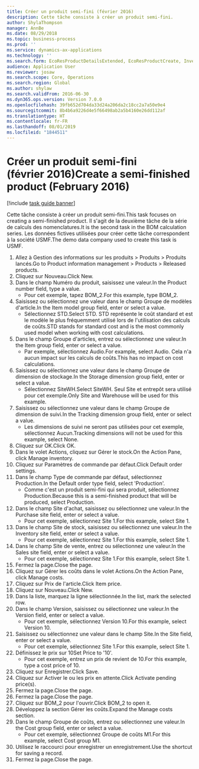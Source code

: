 ```yaml
---
title: Créer un produit semi-fini (février 2016)
description: Cette tâche consiste à créer un produit semi-fini.
author: ShylaThompson
manager: AnnBe
ms.date: 08/29/2018
ms.topic: business-process
ms.prod: ''
ms.service: dynamics-ax-applications
ms.technology: ''
ms.search.form: EcoResProductDetailsExtended, EcoResProductCreate, InventItemOrderSetup, InventItemPrice
audience: Application User
ms.reviewer: josaw
ms.search.scope: Core, Operations
ms.search.region: Global
ms.author: shylaw
ms.search.validFrom: 2016-06-30
ms.dyn365.ops.version: Version 7.0.0
ms.openlocfilehash: 39fb652d704da33d24a206da2c18cc2a7a50e9e4
ms.sourcegitcommit: 8b4b6a9226d4e5f66498ab2a5b4160e26dd112af
ms.translationtype: HT
ms.contentlocale: fr-FR
ms.lasthandoff: 08/01/2019
ms.locfileid: "1844511"
---
```

# <a name="create-a-semi-finished-product-february-2016"></a><span data-ttu-id="69d05-103">Créer un produit semi-fini (février 2016)</span><span class="sxs-lookup"><span data-stu-id="69d05-103">Create a semi-finished product (February 2016)</span></span>

[!include [task guide banner](../../includes/task-guide-banner.md)]

<span data-ttu-id="69d05-104">Cette tâche consiste à créer un produit semi-fini.</span><span class="sxs-lookup"><span data-stu-id="69d05-104">This task focuses on creating a semi-finished product.</span></span> <span data-ttu-id="69d05-105">Il s'agit de la deuxième tâche de la série de calculs des nomenclatures.</span><span class="sxs-lookup"><span data-stu-id="69d05-105">It is the second task in the BOM calculation series.</span></span> <span data-ttu-id="69d05-106">Les données fictives utilisées pour créer cette tâche correspondent à la société USMF.</span><span class="sxs-lookup"><span data-stu-id="69d05-106">The demo data company used to create this task is USMF.</span></span>

1. <span data-ttu-id="69d05-107">Allez à Gestion des informations sur les produits > Produits > Produits lancés.</span><span class="sxs-lookup"><span data-stu-id="69d05-107">Go to Product information management > Products > Released products.</span></span>
2. <span data-ttu-id="69d05-108">Cliquez sur Nouveau.</span><span class="sxs-lookup"><span data-stu-id="69d05-108">Click New.</span></span>
3. <span data-ttu-id="69d05-109">Dans le champ Numéro du produit, saisissez une valeur.</span><span class="sxs-lookup"><span data-stu-id="69d05-109">In the Product number field, type a value.</span></span>
    * <span data-ttu-id="69d05-110">Pour cet exemple, tapez BOM_2.</span><span class="sxs-lookup"><span data-stu-id="69d05-110">For this example, type BOM_2.</span></span>  
4. <span data-ttu-id="69d05-111">Saisissez ou sélectionnez une valeur dans le champ Groupe de modèles d'article.</span><span class="sxs-lookup"><span data-stu-id="69d05-111">In the Item model group field, enter or select a value.</span></span>
    * <span data-ttu-id="69d05-112">Sélectionnez STD.</span><span class="sxs-lookup"><span data-stu-id="69d05-112">Select STD.</span></span> <span data-ttu-id="69d05-113">STD représente le coût standard et est le modèle le plus fréquemment utilisé lors de l'utilisation des calculs de coûts.</span><span class="sxs-lookup"><span data-stu-id="69d05-113">STD stands for standard cost and is the most commonly used model when working with cost calculations.</span></span>  
5. <span data-ttu-id="69d05-114">Dans le champ Groupe d'articles, entrez ou sélectionnez une valeur.</span><span class="sxs-lookup"><span data-stu-id="69d05-114">In the Item group field, enter or select a value.</span></span>
    * <span data-ttu-id="69d05-115">Par exemple, sélectionnez Audio.</span><span class="sxs-lookup"><span data-stu-id="69d05-115">For example, select Audio.</span></span> <span data-ttu-id="69d05-116">Cela n'a aucun impact sur les calculs de coûts.</span><span class="sxs-lookup"><span data-stu-id="69d05-116">This has no impact on cost calculations.</span></span>  
6. <span data-ttu-id="69d05-117">Saisissez ou sélectionnez une valeur dans le champ Groupe de dimension de stockage.</span><span class="sxs-lookup"><span data-stu-id="69d05-117">In the Storage dimension group field, enter or select a value.</span></span>
    * <span data-ttu-id="69d05-118">Sélectionnez SiteWH.</span><span class="sxs-lookup"><span data-stu-id="69d05-118">Select SiteWH.</span></span> <span data-ttu-id="69d05-119">Seul Site et entrepôt sera utilisé pour cet exemple.</span><span class="sxs-lookup"><span data-stu-id="69d05-119">Only Site and Warehouse will be used for this example.</span></span>  
7. <span data-ttu-id="69d05-120">Saisissez ou sélectionnez une valeur dans le champ Groupe de dimension de suivi.</span><span class="sxs-lookup"><span data-stu-id="69d05-120">In the Tracking dimension group field, enter or select a value.</span></span>
    * <span data-ttu-id="69d05-121">Les dimensions de suivi ne seront pas utilisées pour cet exemple, sélectionnez Aucun.</span><span class="sxs-lookup"><span data-stu-id="69d05-121">Tracking dimensions will not be used for this example, select None.</span></span>  
8. <span data-ttu-id="69d05-122">Cliquez sur OK.</span><span class="sxs-lookup"><span data-stu-id="69d05-122">Click OK.</span></span>
9. <span data-ttu-id="69d05-123">Dans le volet Actions, cliquez sur Gérer le stock.</span><span class="sxs-lookup"><span data-stu-id="69d05-123">On the Action Pane, click Manage inventory.</span></span>
10. <span data-ttu-id="69d05-124">Cliquez sur Paramètres de commande par défaut.</span><span class="sxs-lookup"><span data-stu-id="69d05-124">Click Default order settings.</span></span>
11. <span data-ttu-id="69d05-125">Dans le champ Type de commande par défaut, sélectionnez Production.</span><span class="sxs-lookup"><span data-stu-id="69d05-125">In the Default order type field, select 'Production'.</span></span>
    * <span data-ttu-id="69d05-126">Comme c'est un produit semi-fini qui sera produit, sélectionnez Production.</span><span class="sxs-lookup"><span data-stu-id="69d05-126">Because this is a semi-finished product that will be produced, select Production.</span></span>  
12. <span data-ttu-id="69d05-127">Dans le champ Site d'achat, saisissez ou sélectionnez une valeur.</span><span class="sxs-lookup"><span data-stu-id="69d05-127">In the Purchase site field, enter or select a value.</span></span>
    * <span data-ttu-id="69d05-128">Pour cet exemple, sélectionnez Site 1.</span><span class="sxs-lookup"><span data-stu-id="69d05-128">For this example, select Site 1.</span></span>  
13. <span data-ttu-id="69d05-129">Dans le champ Site de stock, saisissez ou sélectionnez une valeur.</span><span class="sxs-lookup"><span data-stu-id="69d05-129">In the Inventory site field, enter or select a value.</span></span>
    * <span data-ttu-id="69d05-130">Pour cet exemple, sélectionnez Site 1.</span><span class="sxs-lookup"><span data-stu-id="69d05-130">For this example, select Site 1.</span></span>  
14. <span data-ttu-id="69d05-131">Dans le champ Site de vente, entrez ou sélectionnez une valeur.</span><span class="sxs-lookup"><span data-stu-id="69d05-131">In the Sales site field, enter or select a value.</span></span>
    * <span data-ttu-id="69d05-132">Pour cet exemple, sélectionnez Site 1.</span><span class="sxs-lookup"><span data-stu-id="69d05-132">For this example, select Site 1.</span></span>  
15. <span data-ttu-id="69d05-133">Fermez la page.</span><span class="sxs-lookup"><span data-stu-id="69d05-133">Close the page.</span></span>
16. <span data-ttu-id="69d05-134">Cliquez sur Gérer les coûts dans le volet Actions.</span><span class="sxs-lookup"><span data-stu-id="69d05-134">On the Action Pane, click Manage costs.</span></span>
17. <span data-ttu-id="69d05-135">Cliquez sur Prix de l'article.</span><span class="sxs-lookup"><span data-stu-id="69d05-135">Click Item price.</span></span>
18. <span data-ttu-id="69d05-136">Cliquez sur Nouveau.</span><span class="sxs-lookup"><span data-stu-id="69d05-136">Click New.</span></span>
19. <span data-ttu-id="69d05-137">Dans la liste, marquez la ligne sélectionnée.</span><span class="sxs-lookup"><span data-stu-id="69d05-137">In the list, mark the selected row.</span></span>
20. <span data-ttu-id="69d05-138">Dans le champ Version, saisissez ou sélectionnez une valeur.</span><span class="sxs-lookup"><span data-stu-id="69d05-138">In the Version field, enter or select a value.</span></span>
    * <span data-ttu-id="69d05-139">Pour cet exemple, sélectionnez Version 10.</span><span class="sxs-lookup"><span data-stu-id="69d05-139">For this example, select Version 10.</span></span>  
21. <span data-ttu-id="69d05-140">Saisissez ou sélectionnez une valeur dans le champ Site.</span><span class="sxs-lookup"><span data-stu-id="69d05-140">In the Site field, enter or select a value.</span></span>
    * <span data-ttu-id="69d05-141">Pour cet exemple, sélectionnez Site 1.</span><span class="sxs-lookup"><span data-stu-id="69d05-141">For this example, select Site 1.</span></span>  
22. <span data-ttu-id="69d05-142">Définissez le prix sur 10</span><span class="sxs-lookup"><span data-stu-id="69d05-142">Set Price to '10'.</span></span>
    * <span data-ttu-id="69d05-143">Pour cet exemple, entrez un prix de revient de 10.</span><span class="sxs-lookup"><span data-stu-id="69d05-143">For this example, type a cost price of 10.</span></span>  
23. <span data-ttu-id="69d05-144">Cliquez sur Enregistrer.</span><span class="sxs-lookup"><span data-stu-id="69d05-144">Click Save.</span></span>
24. <span data-ttu-id="69d05-145">Cliquez sur Activer le ou les prix en attente.</span><span class="sxs-lookup"><span data-stu-id="69d05-145">Click Activate pending price(s).</span></span>
25. <span data-ttu-id="69d05-146">Fermez la page.</span><span class="sxs-lookup"><span data-stu-id="69d05-146">Close the page.</span></span>
26. <span data-ttu-id="69d05-147">Fermez la page.</span><span class="sxs-lookup"><span data-stu-id="69d05-147">Close the page.</span></span>
27. <span data-ttu-id="69d05-148">Cliquez sur BOM_2 pour l'ouvrir.</span><span class="sxs-lookup"><span data-stu-id="69d05-148">Click BOM_2 to open it.</span></span>
28. <span data-ttu-id="69d05-149">Développez la section Gérer les coûts.</span><span class="sxs-lookup"><span data-stu-id="69d05-149">Expand the Manage costs section.</span></span>
29. <span data-ttu-id="69d05-150">Dans le champ Groupe de coûts, entrez ou sélectionnez une valeur.</span><span class="sxs-lookup"><span data-stu-id="69d05-150">In the Cost group field, enter or select a value.</span></span>
    * <span data-ttu-id="69d05-151">Pour cet exemple, sélectionnez Groupe de coûts M1.</span><span class="sxs-lookup"><span data-stu-id="69d05-151">For this example, select Cost group M1.</span></span>  
30. <span data-ttu-id="69d05-152">Utilisez le raccourci pour enregistrer un enregistrement.</span><span class="sxs-lookup"><span data-stu-id="69d05-152">Use the shortcut for saving a record.</span></span>
31. <span data-ttu-id="69d05-153">Fermez la page.</span><span class="sxs-lookup"><span data-stu-id="69d05-153">Close the page.</span></span>

